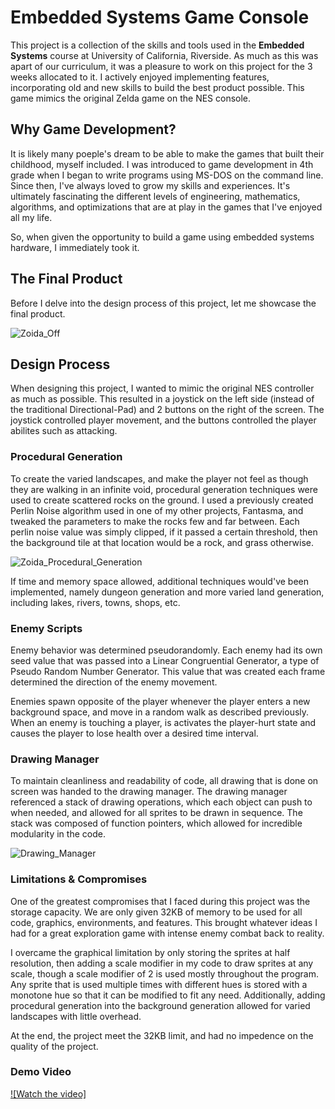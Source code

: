 # Embedded Systems Game Console

This project is a collection of the skills and tools used in the **Embedded Systems** course at University of California, Riverside. As much as this was apart of our curriculum, it was a pleasure to work on this project for the 3 weeks allocated to it. I actively enjoyed implementing features, incorporating old and new skills to build the best product possible. This game mimics the original Zelda game on the NES console.

## Why Game Development?

It is likely many poeple's dream to be able to make the games that built their childhood, myself included. I was introduced to game development in 4th grade when I began to write programs using MS-DOS on the command line. Since then, I've always loved to grow my skills and experiences. It's ultimately fascinating the different levels of engineering, mathematics, algorithms, and optimizations that are at play in the games that I've enjoyed all my life.

So, when given the opportunity to build a game using embedded systems hardware, I immediately took it.

## The Final Product

Before I delve into the design process of this project, let me showcase the final product.

![Zoida_Off](https://github.com/user-attachments/assets/c531448d-b6f0-4d78-b2d2-9df4d20e0a24)


## Design Process

When designing this project, I wanted to mimic the original NES controller as much as possible. This resulted in a joystick on the left side (instead of the traditional Directional-Pad) and 2 buttons on the right of the screen. The joystick controlled player movement, and the buttons controlled the player abilites such as attacking.

### Procedural Generation

To create the varied landscapes, and make the player not feel as though they are walking in an infinite void, procedural generation techniques were used to create scattered rocks on the ground. I used a previously created Perlin Noise algorithm used in one of my other projects, Fantasma, and tweaked the parameters to make the rocks few and far between. Each perlin noise value was simply clipped, if it passed a certain threshold, then the background tile at that location would be a rock, and grass otherwise.

![Zoida_Procedural_Generation](https://github.com/user-attachments/assets/022bd7a6-82f0-4d21-b462-aac0475d3492)


If time and memory space allowed, additional techniques would've been implemented, namely dungeon generation and more varied land generation, including lakes, rivers, towns, shops, etc. 

### Enemy Scripts

Enemy behavior was determined pseudorandomly. Each enemy had its own seed value that was passed into a Linear Congruential Generator, a type of Pseudo Random Number Generator. This value that was created each frame determined the direction of the enemy movement.

Enemies spawn opposite of the player whenever the player enters a new background space, and move in a random walk as described previously. When an enemy is touching a player, is activates the player-hurt state and causes the player to lose health over a desired time interval.

### Drawing Manager

To maintain cleanliness and readability of code, all drawing that is done on screen was handed to the drawing manager. The drawing manager referenced a stack of drawing operations, which each object can push to when needed, and allowed for all sprites to be drawn in sequence. The stack was composed of function pointers, which allowed for incredible modularity in the code.

![Drawing_Manager](https://github.com/user-attachments/assets/1347946b-cc5b-48a7-9978-cbfc4a57bac1)


### Limitations & Compromises

One of the greatest compromises that I faced during this project was the storage capacity. We are only given 32KB of memory to be used for all code, graphics, environments, and features. This brought whatever ideas I had for a great exploration game with intense enemy combat back to reality. 

I overcame the graphical limitation by only storing the sprites at half resolution, then adding a scale modifier in my code to draw sprites at any scale, though a scale modifier of 2 is used mostly throughout the program. Any sprite that is used multiple times with different hues is stored with a monotone hue so that it can be modified to fit any need. Additionally, adding procedural generation into the background generation allowed for varied landscapes with little overhead.

At the end, the project meet the 32KB limit, and had no impedence on the quality of the project.

### Demo Video

[![Watch the video]](https://youtu.be/CkpDbP_w0i8)


